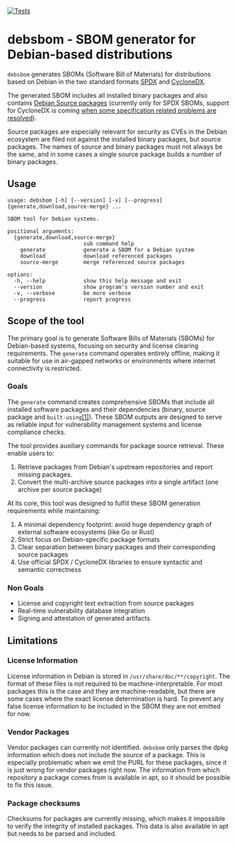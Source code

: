 [![Tests](https://github.com/siemens/debsbom/actions/workflows/test.yml/badge.svg)](https://github.com/siemens/debsbom/actions/workflows/test.yml)

# debsbom - SBOM generator for Debian-based distributions

`debsbom` generates SBOMs (Software Bill of Materials) for distributions based on Debian in the two standard formats [SPDX](https://www.spdx.org) and [CycloneDX](https://www.cyclonedx.org).

The generated SBOM includes all installed binary packages and also contains [Debian Source packages](https://www.debian.org/doc/debian-policy/ch-source.html) (currently only for SPDX SBOMs, support for CycloneDX is coming [when some specification related problems are resolved](https://github.com/CycloneDX/specification/issues/612)).

Source packages are especially relevant for security as CVEs in the Debian ecosystem are filed not against the installed binary packages, but source packages. The names of source and binary packages must not always be the same, and in some cases a single source package builds a number of binary packages.

## Usage

```
usage: debsbom [-h] [--version] [-v] [--progress] {generate,download,source-merge} ...

SBOM tool for Debian systems.

positional arguments:
  {generate,download,source-merge}
                        sub command help
    generate            generate a SBOM for a Debian system
    download            download referenced packages
    source-merge        merge referenced source packages

options:
  -h, --help            show this help message and exit
  --version             show program's version number and exit
  -v, --verbose         be more verbose
  --progress            report progress
```

## Scope of the tool

The primary goal is to generate Software Bills of Materials (SBOMs) for Debian-based systems, focusing on security and license clearing requirements.
The `generate` command operates entirely offline, making it suitable for use in air-gapped networks or environments where internet connectivity is restricted.

### Goals

The `generate` command creates comprehensive SBOMs that include all installed software packages and their dependencies (binary, source package and
`built-using`[[1]](https://www.debian.org/doc/debian-policy/ch-relationships.html#s-built-using)).
These SBOM outputs are designed to serve as reliable input for vulnerability management systems and license compliance checks.

The tool provides auxiliary commands for package source retrieval. These enable users to:
1. Retrieve packages from Debian's upstream repositories and report missing packages.
2. Convert the multi-archive source packages into a single artifact (one archive per source package)

At its core, this tool was designed to fulfill these SBOM generation requirements while maintaining:
1. A minimal dependency footprint: avoid huge dependency graph of external software ecosystems (like Go or Rust)
2. Strict focus on Debian-specific package formats
3. Clear separation between binary packages and their corresponding source packages
4. Use official SPDX / CycloneDX libraries to ensure syntactic and semantic correctness

### Non Goals

- License and copyright text extraction from source packages
- Real-time vulnerability database integration
- Signing and attestation of generated artifacts

## Limitations

### License Information

License information in Debian is stored in `/usr/share/doc/**/copyright`. The format of these files is not required to be machine-interpretable. For most packages this is the case and they are machine-readable, but there are some cases where the exact license determination is hard.
To prevent any false license information to be included in the SBOM they are not emitted for now.

### Vendor Packages

Vendor packages can currently not identified. `debsbom` only parses the dpkg information which does not include the source of a package. This is especially problematic when we emit the PURL for these packages, since it is just wrong for vendor packages right now. The information from which repository a package comes from is available in apt, so it should be possible to fix this issue.

### Package checksums

Checksums for packages are currently missing, which makes it impossible to verify the integrity of installed packages. This data is also available in apt but needs to be parsed and included.
